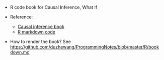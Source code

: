 - R code book for Causal Inference, What If

- Reference:
  - [Causal inference book](https://www.hsph.harvard.edu/miguel-hernan/causal-inference-book/)
  - [R markdown code](https://github.com/remlapmot/cibookex-r)
  
- How to render the book? See https://github.com/duzhewang/ProgrammingNotes/blob/master/R/bookdown.md
 